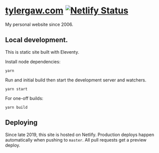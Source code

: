 # [tylergaw.com](http://tylergaw.com) [![Netlify Status](https://api.netlify.com/api/v1/badges/1be27a8a-8fb9-4995-a60d-faf5e0690955/deploy-status)](https://app.netlify.com/sites/lucid-swartz-72ad0e/deploys)

My personal website since 2006.

## Local development.

This is static site built with Eleventy.

Install node dependencies:

```
yarn
```

Run and initial build then start the development server and watchers.

```
yarn start
```

For one-off builds:

```
yarn build
```

## Deploying

Since late 2019, this site is hosted on Netlify. Production deploys happen automatically when pushing to `master`. All pull requests get a preview deploy.

